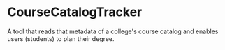 # CourseCatalogTracker
A tool that reads that metadata of a college's course catalog and enables users (students) to plan their degree.
